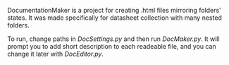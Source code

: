 DocumentationMaker is a project for creating .html files mirroring folders' states.
It was made specifically for datasheet collection with many nested folders. 

To run, change paths in *DocSettings.py* and then run *DocMaker.py*. It will prompt you to add short description to each readeable file, and you can change it later with *DocEditor.py*.